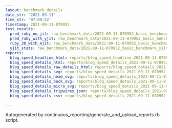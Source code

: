 ```yaml
---
layout: benchmark_details
date_str: '2021-09-11'
time_str: '07:09:52'
timestamp: 2021-09-11-070952
test_results:
  prod_ruby_no_jit: raw_benchmark_data/2021-09-11-070952_basic_benchmark_prod_ruby_no_jit.json
  prod_ruby_with_yjit: raw_benchmark_data/2021-09-11-070952_basic_benchmark_prod_ruby_with_yjit.json
  ruby_30_with_mjit: raw_benchmark_data/2021-09-11-070952_basic_benchmark_ruby_30_with_mjit.json
  yjit_stats: raw_benchmark_data/2021-09-11-070952_basic_benchmark_yjit_stats.json
reports:
  blog_speed_headline_html: reports/blog_speed_headline_2021-09-11-070952.html
  blog_speed_details_html: reports/blog_speed_details_2021-09-11-070952.html
  blog_speed_details_raw_details_html: reports/blog_speed_details_2021-09-11-070952.raw_details.html
  blog_speed_details_svg: reports/blog_speed_details_2021-09-11-070952.svg
  blog_speed_details_head_svg: reports/blog_speed_details_2021-09-11-070952.head.svg
  blog_speed_details_back_svg: reports/blog_speed_details_2021-09-11-070952.back.svg
  blog_speed_details_micro_svg: reports/blog_speed_details_2021-09-11-070952.micro.svg
  blog_speed_details_tripwires_json: reports/blog_speed_details_2021-09-11-070952.tripwires.json
  blog_speed_details_csv: reports/blog_speed_details_2021-09-11-070952.csv

---
```

Autogenerated by continuous_reporting/generate_and_upload_reports.rb script.
